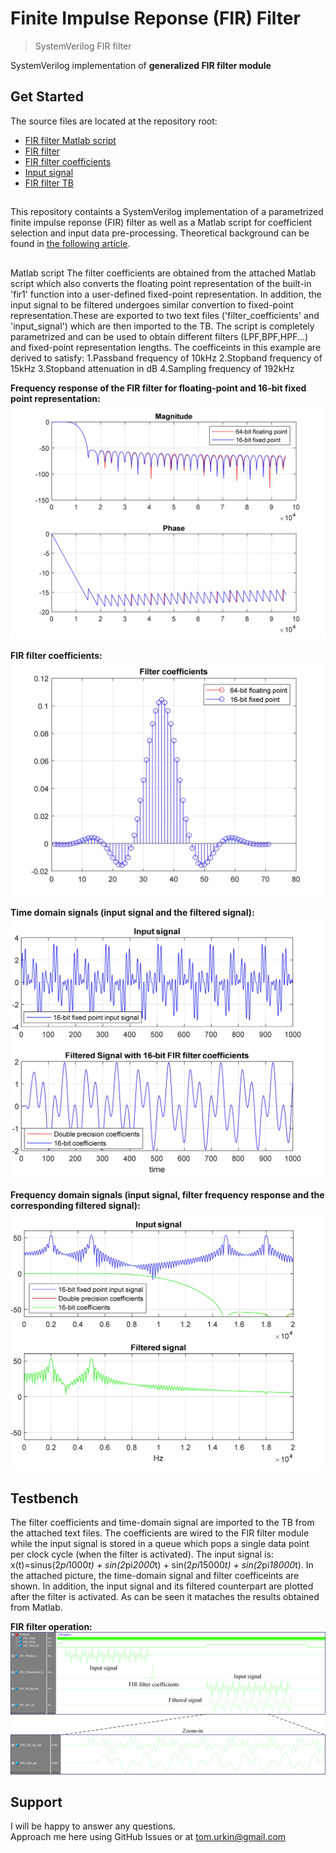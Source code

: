 # Finite Impulse Reponse (FIR) Filter

> SystemVerilog FIR filter  

SystemVerilog implementation of __generalized FIR filter module__


## Get Started

The source files  are located at the repository root:

- [FIR filter Matlab script](./FIR_Design.m)
- [FIR filter](./FIR.sv)
- [FIR filter coefficients](./filter_coefficients.txt)
- [Input signal](./input_signal.txt)
- [FIR filter TB](./FIR_TB.sv)

##
This repository containts a SystemVerilog implementation of a parametrized finite impulse reponse (FIR) filter as well as a Matlab script for coefficient selection and input data pre-processing. Theoretical background can be found in [the following article](https://www.allaboutcircuits.com/technical-articles/finite-impulse-response-filter-design-by-windowing-part-i-concepts-and-rect/).

##
Matlab script
The filter coefficients are obtained from the attached Matlab script which also converts the floating point representation of the built-in 'fir1' function into a user-defined fixed-point representation. In addition, the input signal to be filtered undergoes similar convertion to fixed-point representation.These are exported to two text files ('filter_coefficients' and 'input_signal') which are then imported to the TB.
The script is completely parametrized and can be used to obtain different filters (LPF,BPF,HPF...) and fixed-point representation lengths.
The coefficeints in this example are derived to satisfy:
	1.Passband frequency of 10kHz
	2.Stopband frequency of 15kHz
	3.Stopband attenuation in dB
	4.Sampling frequency of 192kHz
	
**Frequency response of the FIR filter for floating-point and 16-bit fixed point representation:**
	![M_Fig_1](./docs/M_Fig_1.jpg)  

**FIR filter coefficients:**
	![M_Fig_2](./docs/M_Fig_2.jpg)  

**Time domain signals (input signal and the filtered signal):**
	![M_Fig_3](./docs/M_Fig_3.jpg) 
	
**Frequency domain signals (input signal, filter frequency response and the corresponding filtered signal):**
	![M_Fig_4](./docs/M_Fig_4.jpg) 	
	
## Testbench
The filter coefficients and time-domain signal are imported to the TB from the attached text files. The coefficients are wired to the FIR filter module while the input signal is stored in a queue which pops a single data point per clock cycle (when the filter is activated).
The input signal is: 
x(t)=sinus(2*pi*1000*t) +  sin(2*pi*2000*t) + sin(2*pi*15000*t)  + sin(2*pi*18000*t).
In the attached picture, the time-domain signal and filter coefficeints are shown. In addition, the input signal and its filtered counterpart are plotted after the filter is activated. As can be seen it mataches the results obtained from Matlab. 

**FIR filter operation:**
	![Sim_1](./docs/Sim_1.jpg)  

## Support

I will be happy to answer any questions.  
Approach me here using GitHub Issues or at tom.urkin@gmail.com